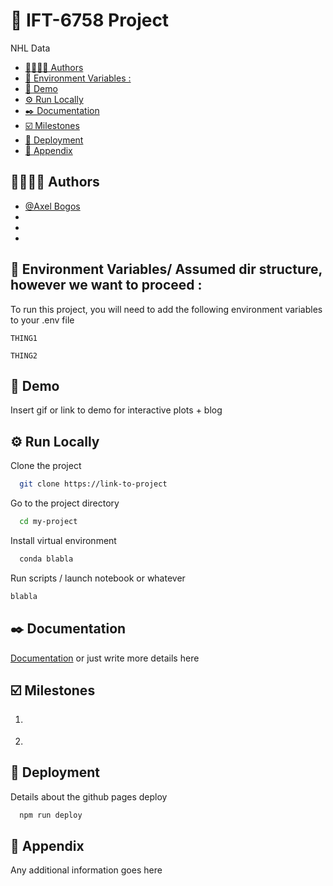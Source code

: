 # 🏒 IFT-6758 Project

NHL Data 

- [👩‍🔬👨‍🔬 Authors](#-authors)
- [📐 Environment Variables :](#-environment-variables-)
- [👀️ Demo](#️-demo)
- [⚙️ Run Locally](#️-run-locally)
- [✒️ Documentation](#️-documentation)
- [☑️ Milestones](#️-milestones)
- [📡 Deployment](#-deployment)
- [🔨 Appendix](#-appendix)

## 👩‍🔬👨‍🔬 Authors[](https://)

- [@Axel Bogos](https://www.github.com/AxelBogos)
-
-
-

## 📐 Environment Variables/ Assumed dir structure, however we want to proceed :

To run this project, you will need to add the following environment variables to your .env file

`THING1`

`THING2`

## 👀️ Demo

Insert gif or link to demo for interactive plots + blog[](https://)

## ⚙️ Run Locally

Clone the project

```bash
  git clone https://link-to-project
```

Go to the project directory

```bash
  cd my-project
```

Install virtual environment

```bash
  conda blabla
```

Run scripts / launch notebook or whatever

```bash
blabla
```

## ✒️ Documentation

[Documentation](https://linktodocumentation) or just write more details here


## ☑️ Milestones

1. [](https://)

3.

## 📡 Deployment

Details about the github pages deploy

```bash
  npm run deploy
```

## 🔨 Appendix

Any additional information goes here
